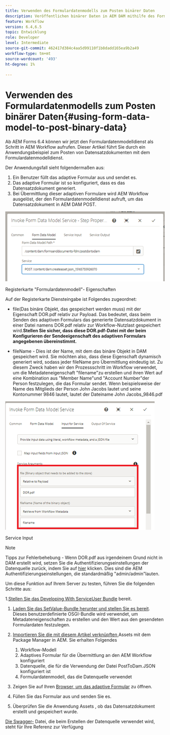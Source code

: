 ```yaml
---
title: Verwenden des Formulardatenmodells zum Posten binärer Daten
description: Veröffentlichen binärer Daten in AEM DAM mithilfe des Formulardatenmodells
feature: Workflow
version: 6.4,6.5
topic: Entwicklung
role: Developer
level: Intermediate
source-git-commit: 462417d384c4aa5d99110f1b8dadd165ea9b2a49
workflow-type: tm+mt
source-wordcount: '493'
ht-degree: 1%

---
```



# Verwenden des Formulardatenmodells zum Posten binärer Daten{#using-form-data-model-to-post-binary-data}

Ab AEM Forms 6.4 können wir jetzt den Formulardatenmodelldienst als Schritt in AEM Workflow aufrufen. Dieser Artikel führt Sie durch ein Anwendungsbeispiel zum Posten von Datensatzdokumenten mit dem Formulardatenmodelldienst.

Der Anwendungsfall sieht folgendermaßen aus:

1. Ein Benutzer füllt das adaptive Formular aus und sendet es.
1. Das adaptive Formular ist so konfiguriert, dass es das Datensatzdokument generiert.
1. Bei Übermittlung dieser adaptiven Formulare wird AEM Workflow ausgelöst, der den Formulardatenmodelldienst aufruft, um das Datensatzdokument in AEM DAM POST.

![posttodam](assets/posttodamshot1.png)

Registerkarte &quot;Formulardatenmodell&quot;- Eigenschaften

Auf der Registerkarte Diensteingabe ist Folgendes zugeordnet:

* file(Das binäre Objekt, das gespeichert werden muss) mit der Eigenschaft DOR.pdf relativ zur Payload. Das bedeutet, dass beim Senden des adaptiven Formulars das generierte Datensatzdokument in einer Datei namens DOR.pdf relativ zur Workflow-Nutzlast gespeichert wird.**Stellen Sie sicher, dass diese DOR.pdf-Datei mit der beim Konfigurieren der Sendeeigenschaft des adaptiven Formulars angegebenen übereinstimmt.**

* fileName - Dies ist der Name, mit dem das binäre Objekt in DAM gespeichert wird. Sie möchten also, dass diese Eigenschaft dynamisch generiert wird, sodass jeder fileName pro Übermittlung eindeutig ist. Zu diesem Zweck haben wir den Prozessschritt im Workflow verwendet, um die Metadateneigenschaft &quot;filename&quot;zu erstellen und ihren Wert auf eine Kombination aus &quot;Member Name&quot;und &quot;Account Number&quot;der Person festzulegen, die das Formular sendet. Wenn beispielsweise der Name des Mitglieds der Person John Jacobs lautet und seine Kontonummer 9846 lautet, lautet der Dateiname John Jacobs_9846.pdf

![fdmserviceinput](assets/fdminputservice.png)

Service Input

>[!NOTE]
>
>Tipps zur Fehlerbehebung - Wenn DOR.pdf aus irgendeinem Grund nicht in DAM erstellt wird, setzen Sie die Authentifizierungseinstellungen der Datenquelle zurück, indem Sie auf [hier](http://localhost:4502/mnt/overlay/fd/fdm/gui/components/admin/fdmcloudservice/properties.html?item=%2Fconf%2Fglobal%2Fsettings%2Fcloudconfigs%2Ffdm%2Fpostdortodam) klicken. Dies sind die AEM Authentifizierungseinstellungen, die standardmäßig &quot;admin/admin&quot;lauten.

Um diese Funktion auf Ihrem Server zu testen, führen Sie die folgenden Schritte aus:

1.[Stellen Sie das Developing With ServiceUser Bundle](/help/forms/assets/common-osgi-bundles/DevelopingWithServiceUser.jar) bereit.

1. [Laden Sie das SetValue-Bundle herunter und stellen Sie es bereit](/help/forms/assets/common-osgi-bundles/SetValueApp.core-1.0-SNAPSHOT.jar). Dieses benutzerdefinierte OSGI-Bundle wird verwendet, um Metadateneigenschaften zu erstellen und den Wert aus den gesendeten Formulardaten festzulegen.

1. [Importieren Sie die mit diesem Artikel verknüpften ](assets/postdortodam.zip) Assets mit dem Package Manager in AEM. Sie erhalten Folgendes

   1. Workflow-Modell
   1. Adaptives Formular für die Übermittlung an den AEM Workflow konfiguriert
   1. Datenquelle, die für die Verwendung der Datei PostToDam.JSON konfiguriert ist
   1. Formulardatenmodell, das die Datenquelle verwendet

1. Zeigen Sie auf Ihren [Browser, um das adaptive Formular](http://localhost:4502/content/dam/formsanddocuments/helpx/timeoffrequestform/jcr:content?wcmmode=disabled) zu öffnen.
1. Füllen Sie das Formular aus und senden Sie es.
1. Überprüfen Sie die Anwendung Assets , ob das Datensatzdokument erstellt und gespeichert wurde.


[Die Swagger-](http://localhost:4502/conf/global/settings/cloudconfigs/fdm/postdortodam/jcr:content/swaggerFile) Datei, die beim Erstellen der Datenquelle verwendet wird, steht für Ihre Referenz zur Verfügung

